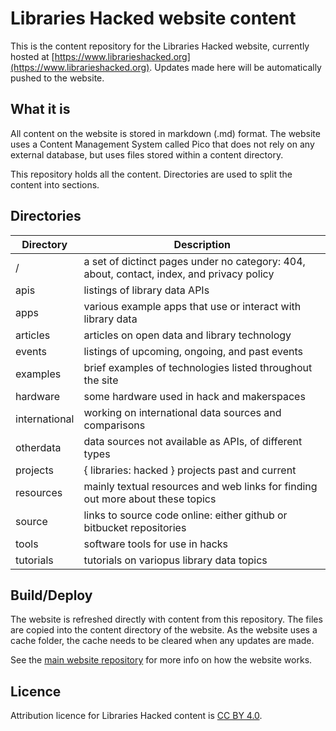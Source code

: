 Libraries Hacked website content
=====================================

This is the content repository for the Libraries Hacked website, currently hosted at [https://www.librarieshacked.org](https://www.librarieshacked.org). Updates made here will be automatically pushed to the website.

What it is
----------

All content on the website is stored in markdown (.md) format. The website uses a Content Management System called Pico that does not rely on any external database, but uses files stored within a content directory.

This repository holds all the content. Directories are used to split the content into sections.

Directories
-----------

| Directory | Description |
| --------- | ----------- |
| / | a set of dictinct pages under no category: 404, about, contact, index, and privacy policy |
| apis | listings of library data APIs |
| apps | various example apps that use or interact with library data |
| articles | articles on open data and library technology |
| events | listings of upcoming, ongoing, and past events |
| examples | brief examples of technologies listed throughout the site |
| hardware | some hardware used in hack and makerspaces |
| international | working on international data sources and comparisons |
| otherdata | data sources not available as APIs, of different types |
| projects | { libraries: hacked } projects past and current  |
| resources | mainly textual resources and web links for finding out more about these topics |
| source | links to source code online: either github or bitbucket repositories |
| tools | software tools for use in hacks |
| tutorials | tutorials on variopus library data topics |

Build/Deploy
------------

The website is refreshed directly with content from this repository. The files are copied into the content directory of the website. As the website uses a cache folder, the cache needs to be cleared when any updates are made.

See the [main website repository](https://github.com/librarieshacked/libraries-hacked-website) for more info on how the website works.

Licence
-------

Attribution licence for Libraries Hacked content is [CC BY 4.0](https://creativecommons.org/licenses/by/4.0/).

